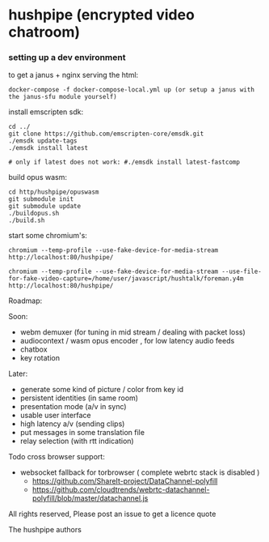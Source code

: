 # hushpipe (encrypted video chatroom)

### setting up a dev environment
to get a janus + nginx serving the html:

````
docker-compose -f docker-compose-local.yml up (or setup a janus with the janus-sfu module yourself)
````

install emscripten sdk: 

````
cd ../
git clone https://github.com/emscripten-core/emsdk.git
./emsdk update-tags
./emsdk install latest

# only if latest does not work: #./emsdk install latest-fastcomp
````

build opus wasm: 
````
cd http/hushpipe/opuswasm
git submodule init
git submodule update
./buildopus.sh
./build.sh
````

start some chromium's:
````
chromium --temp-profile --use-fake-device-for-media-stream http://localhost:80/hushpipe/

chromium --temp-profile --use-fake-device-for-media-stream --use-file-for-fake-video-capture=/home/user/javascript/hushtalk/foreman.y4m http://localhost:80/hushpipe/
````



Roadmap:

Soon:
* webm demuxer (for tuning in mid stream / dealing with packet loss)
* audiocontext / wasm opus encoder , for low latency audio feeds
* chatbox
* key rotation

Later:
* generate some kind of picture / color from key id
* persistent identities (in same room)
* presentation mode (a/v in sync)
* usable user interface
* high latency a/v (sending clips)
* put messages in some translation file
* relay selection (with rtt indication)

Todo cross browser support:
* websocket fallback for torbrowser ( complete webrtc stack is disabled )
  - https://github.com/ShareIt-project/DataChannel-polyfill
  - https://github.com/cloudtrends/webrtc-datachannel-polyfill/blob/master/datachannel.js





All rights reserved, 
Please post an issue to get a licence quote

The hushpipe authors

